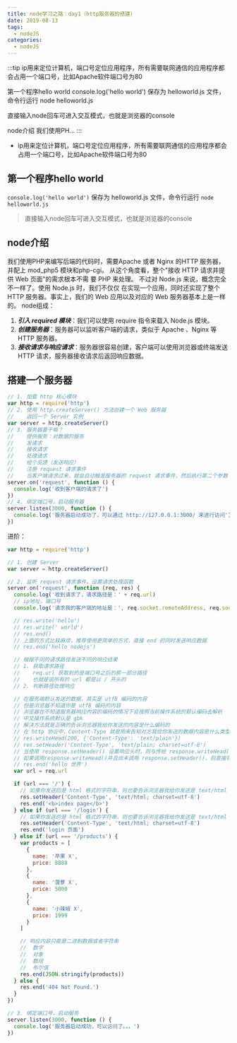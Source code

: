 ```yaml
---
title: node学习之路：day1（http服务器的搭建）
date: 2019-08-13
tags:
  - nodeJS
categories:
  - nodeJS
---
```


:::tip
ip用来定位计算机，端口号定位应用程序，所有需要联网通信的应用程序都会占用一个端口号，比如Apache软件端口号为80

第一个程序hello world
console.log('hello world')
保存为 helloworld.js 文件，命令行运行 node helloworld.js

直接输入node回车可进入交互模式，也就是浏览器的console

node介绍
我们使用PH...
:::

<!-- more -->

- ip用来定位计算机，端口号定位应用程序，所有需要联网通信的应用程序都会占用一个端口号，比如Apache软件端口号为80
## 第一个程序hello world
`console.log('hello world')`
保存为 helloworld.js 文件，命令行运行 `node helloworld.js`
>直接输入node回车可进入交互模式，也就是浏览器的console
## node介绍
我们使用PHP来编写后端的代码时，需要Apache 或者 Nginx 的HTTP 服务器，并配上 mod_php5 模块和php-cgi。
从这个角度看，整个"接收 HTTP 请求并提供 Web 页面"的需求根本不需 要 PHP 来处理。
不过对 Node.js 来说，概念完全不一样了。使用 Node.js 时，我们不仅仅 在实现一个应用，同时还实现了整个 HTTP 服务器。事实上，我们的 Web 应用以及对应的 Web 服务器基本上是一样的。
node组成：
1. ***引入 required 模块***：我们可以使用 require 指令来载入 Node.js 模块。
2. ***创建服务器***：服务器可以监听客户端的请求，类似于 Apache 、Nginx 等 HTTP 服务器。
3. ***接收请求与响应请求***：服务器很容易创建，客户端可以使用浏览器或终端发送 HTTP 请求，服务器接收请求后返回响应数据。
## 搭建一个服务器
```javascript
// 1. 加载 http 核心模块
var http = require('http')
// 2. 使用 http.createServer() 方法创建一个 Web 服务器
//    返回一个 Server 实例
var server = http.createServer()
// 3. 服务器要干嘛？
//    提供服务：对数据的服务
//    发请求
//    接收请求
//    处理请求
//    给个反馈（发送响应）
//    注册 request 请求事件
//    当客户端请求过来，就会自动触发服务器的 request 请求事件，然后执行第二个参数：回调处理函数
server.on('request', function () {
  console.log('收到客户端的请求了')
})
// 4. 绑定端口号，启动服务器
server.listen(3000, function () {
  console.log('服务器启动成功了，可以通过 http://127.0.0.1:3000/ 来进行访问')
})
```
进阶：
```javascript
var http = require('http')

// 1. 创建 Server
var server = http.createServer()

// 2. 监听 request 请求事件，设置请求处理函数
server.on('request', function (req, res) {
  console.log('收到请求了，请求路径是：' + req.url)
  // ip地址，端口号
  console.log('请求我的客户端的地址是：', req.socket.remoteAddress, req.socket.remotePort)

  // res.write('hello')
  // res.write(' world')
  // res.end()
  // 上面的方式比较麻烦，推荐使用更简单的方式，直接 end 的同时发送响应数据
  // res.end('hello nodejs')

  // 根据不同的请求路径发送不同的响应结果
  // 1. 获取请求路径
  //    req.url 获取到的是端口号之后的那一部分路径
  //    也就是说所有的 url 都是以 / 开头的
  // 2. 判断路径处理响应

  // 在服务端默认发送的数据，其实是 utf8 编码的内容
  // 但是浏览器不知道你是 utf8 编码的内容
  // 浏览器在不知道服务器响应内容的编码的情况下会按照当前操作系统的默认编码去解析
  // 中文操作系统默认是 gbk
  // 解决方法就是正确的告诉浏览器我给你发送的内容是什么编码的
  // 在 http 协议中，Content-Type 就是用来告知对方我给你发送的数据内容是什么类型
  // res.writeHead(200, {'Content-Type': 'text/plain'})
  // res.setHeader('Content-Type', 'text/plain; charset=utf-8')
  // 当使用 response.setHeader() 设置响应头时，则与传给 response.writeHead() 的任何响应头合并，且 response.writeHead() 的优先。
  // 如果调用response.writeHead()并且尚未调用 response.setHeader()，则直接将提供的响应头值写入网络通道而不在内部进行缓存，响应头上的 response.getHeader() 将不会产生预期的结果。 如果需要渐进的响应头填充以及将来可能的检索和修改，则改用 response.setHeader()。
  // res.end('hello 世界')
  var url = req.url

  if (url === '/') {
  	// 如果你发送的是 html 格式的字符串，则也要告诉浏览器我给你发送是 text/html 格式的内容
    res.setHeader('Content-Type', 'text/html; charset=utf-8')
    res.end('<b>index page</b>')
  } else if (url === '/login') {
  	// 如果你发送的是 html 格式的字符串，则也要告诉浏览器我给你发送是 text/html 格式的内容
    res.setHeader('Content-Type', 'text/html; charset=utf-8')
    res.end('login 页面')
  } else if (url === '/products') {
    var products = [
      {
        name: '苹果 X',
        price: 8888
      },
      {
        name: '菠萝 X',
        price: 5000
      },
      {
        name: '小辣椒 X',
        price: 1999
      }
    ]

    // 响应内容只能是二进制数据或者字符串
    //  数字
    //  对象
    //  数组
    //  布尔值
    res.end(JSON.stringify(products))
  } else {
    res.end('404 Not Found.')
  }
})

// 3. 绑定端口号，启动服务
server.listen(3000, function () {
  console.log('服务器启动成功，可以访问了。。。')
})
```
